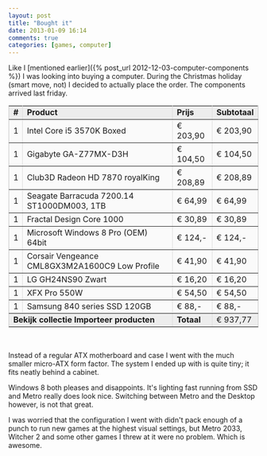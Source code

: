```yaml
---
layout: post
title: "Bought it"
date: 2013-01-09 16:14
comments: true
categories: [games, computer]
---
```


Like I [mentioned earlier]({% post_url 2012-12-03-computer-components %}) I was looking into buying a computer. During the Christmas holiday (smart move, not) I decided to actually place the order. The components arrived last friday.

<!-- more -->

<table width=100% border=1 bordercolor=#dcdcdc fontsize=12 cellpadding=4>
	<tr>
		<td bgcolor=#ededed align=center><b>#</b></td>
		<td bgcolor=#ededed><b>Product</b></td>
		<td bgcolor=#ededed><b>Prijs</b></td>
		<td bgcolor=#ededed><b>Subtotaal</b></td>
	</tr>
	<tr>
		<td bgcolor=#fafafa align=center>1</td>
		<td bgcolor=#fafafa><url="http://tweakers.net/pricewatch/305922/intel-core-i5-3570k-boxed.html">Intel Core i5 3570K Boxed</url></td>
		<td bgcolor=#fafafa>€ 203,90</td>
		<td bgcolor=#fafafa>€ 203,90</td>
	</tr>
	<tr>
		<td bgcolor=#fafafa align=center>1</td>
		<td bgcolor=#fafafa><url="http://tweakers.net/pricewatch/307986/gigabyte-ga-z77mx-d3h.html">Gigabyte GA-Z77MX-D3H</url></td>
		<td bgcolor=#fafafa>€ 104,50</td>
		<td bgcolor=#fafafa>€ 104,50</td>
	</tr>
	<tr>
		<td bgcolor=#fafafa align=center>1</td>
		<td bgcolor=#fafafa><url="http://tweakers.net/pricewatch/310135/club3d-radeon-hd-7870-royalking.html">Club3D Radeon HD 7870 royalKing</url></td>
		<td bgcolor=#fafafa>€ 208,89</td>
		<td bgcolor=#fafafa>€ 208,89</td>
	</tr>
	<tr>
		<td bgcolor=#fafafa align=center>1</td>
		<td bgcolor=#fafafa><url="http://tweakers.net/pricewatch/297054/seagate-barracuda-720014-st1000dm003-1tb.html">Seagate Barracuda 7200.14 ST1000DM003, 1TB</url></td>
		<td bgcolor=#fafafa>€ 64,99</td>
		<td bgcolor=#fafafa>€ 64,99</td>
	</tr>
	<tr>
		<td bgcolor=#fafafa align=center>1</td>
		<td bgcolor=#fafafa><url="http://tweakers.net/pricewatch/283176/fractal-design-core-1000.html">Fractal Design Core 1000</url></td>
		<td bgcolor=#fafafa>€ 30,89</td>
		<td bgcolor=#fafafa>€ 30,89</td>
	</tr>
	<tr>
		<td bgcolor=#fafafa align=center>1</td>
		<td bgcolor=#fafafa><url="http://tweakers.net/pricewatch/308905/microsoft-windows-8-pro-(oem)-64bit.html">Microsoft Windows 8 Pro (OEM) 64bit</url></td>
		<td bgcolor=#fafafa>€ 124,-</td>
		<td bgcolor=#fafafa>€ 124,-</td>
	</tr>
	<tr>
		<td bgcolor=#fafafa align=center>1</td>
		<td bgcolor=#fafafa><url="http://tweakers.net/pricewatch/284488/corsair-vengeance-cml8gx3m2a1600c9-low-profile.html">Corsair Vengeance  CML8GX3M2A1600C9 Low Profile</url></td>
		<td bgcolor=#fafafa>€ 41,90</td>
		<td bgcolor=#fafafa>€ 41,90</td>
	</tr>
	<tr>
		<td bgcolor=#fafafa align=center>1</td>
		<td bgcolor=#fafafa><url="http://tweakers.net/pricewatch/305264/lg-gh24ns90-zwart.html">LG GH24NS90 Zwart</url></td>
		<td bgcolor=#fafafa>€ 16,20</td>
		<td bgcolor=#fafafa>€ 16,20</td>
	</tr>
	<tr>
		<td bgcolor=#fafafa align=center>1</td>
		<td bgcolor=#fafafa><url="http://tweakers.net/pricewatch/279914/xfx-pro-550w.html">XFX Pro 550W</url></td>
		<td bgcolor=#fafafa>€ 54,50</td>
		<td bgcolor=#fafafa>€ 54,50</td>
	</tr>
	<tr>
		<td bgcolor=#fafafa align=center>1</td>
		<td bgcolor=#fafafa><url="http://tweakers.net/pricewatch/318250/samsung-840-series-ssd-120gb.html">Samsung 840 series SSD 120GB</url></td>
		<td bgcolor=#fafafa>€ 88,-</td>
		<td bgcolor=#fafafa>€ 88,-</td>
	</tr>
	<tr>
		<td bgcolor=#ededed colspan=2><url="http://tweakers.net/gallery/183041?inv_id=321947#tab:inventaris"><b>Bekijk collectie</b></url>
					<url="http://tweakers.net/ext/pricewatch?Action=Winkelkar&Koekje=305922%2F1%2C307986%2F1%2C310135%2F1%2C297054%2F1%2C283176%2F1%2C308905%2F1%2C284488%2F1%2C305264%2F1%2C279914%2F1%2C318250%2F1"><b>Importeer producten</b></url></td>
		<td bgcolor=#ededed><b>Totaal</b></td>
		<td bgcolor=#ededed>€ 937,77</td>
	</tr>
</table>
<br />

Instead of a regular ATX motherboard and case I went with the much smaller micro-ATX form factor. The system I ended up with is quite tiny; it fits neatly behind a cabinet.

Windows 8 both pleases and disappoints. It's lighting fast running from SSD and Metro really does look nice. Switching between Metro and the Desktop however, is not that great.

I was worried that the configuration I went with didn't pack enough of a punch to run new games at the highest visual settings, but Metro 2033, Witcher 2 and some other games I threw at it were no problem. Which is awesome.
